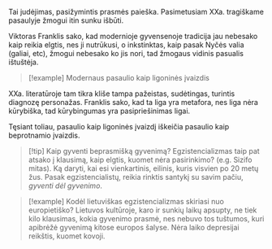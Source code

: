 Tai judėjimas, pasižymintis prasmės paieška. Pasimetusiam XXa. tragiškame pasaulyje žmogui itin sunku išbūti. 

Viktoras Franklis sako, kad modernioje gyvensenoje tradicija jau nebesako kaip reikia elgtis, nes ji nutrūkusi, o inkstinktas, kaip pasak Nyčės valia (galiai, etc), žmogui nebesako ko jis nori, tad žmogaus vidinis pasualis ištuštėja.  

> [!example] Modernaus pasaulio kaip ligoninės įvaizdis
>
XXa. literatūroje tam tikra kliše tampa pažeistas, sudėtingas, turintis diagnozę personažas. Franklis sako, kad ta liga yra metafora, nes liga nėra kūrybiška, tad kūrybingumas yra pasipriešinimas ligai. 
>
Tęsiant toliau, pasaulio kaip ligoninės įvaizdį iškeičia pasaulio kaip beprotnamio įvaizdis. 

> [!tip] Kaip gyventi beprasmišką gyvenimą?
Egzistencializmas taip pat atsako į klausimą, kaip elgtis, kuomet nėra pasirinkimo? (e.g. Sizifo mitas). Ką daryti, kai esi vienkartinis, eilinis, kuris visvien po 20 metų žus. Pasak egzistencialistų, reikia rinktis santykį su savim pačiu, *gyventi dėl gyvenimo*. 

> [!example] Kodėl lietuviškas egzistencializmas skiriasi nuo europietiško?
> Lietuvos kultūroje, karo ir sunkių laikų apsupty, ne tiek kilo klausimas, kokia gyvenimo prasmė, nes nebuvo tos tuštumos, kuri apibrėžė gyvenimą kitose europos šalyse. Nėra laiko depresijai reikštis, kuomet kovoji. 

